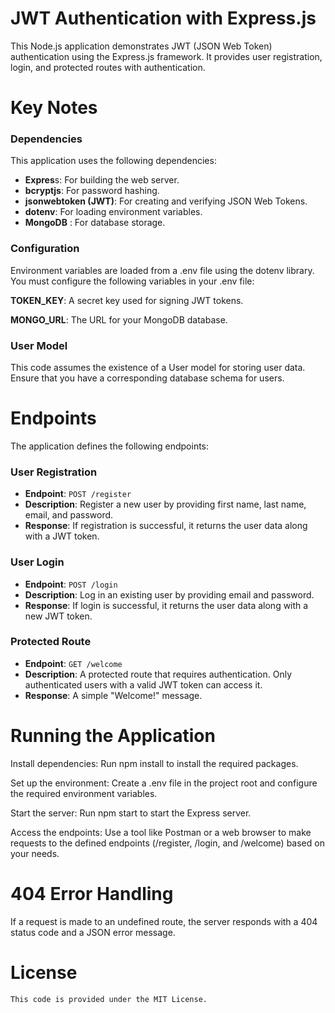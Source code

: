 # **JWT Authentication with Express.js**

This Node.js application demonstrates JWT (JSON Web Token) authentication using the Express.js framework. It provides user registration, login, and protected routes with authentication.

# **Key Notes**

### Dependencies
This application uses the following dependencies:

* **Expres**s: For building the web server.
* **bcryptjs**: For password hashing.
* **jsonwebtoken (JWT)**: For creating and verifying JSON Web Tokens.
* **dotenv**: For loading environment variables.
* **MongoDB** : For database storage.

### Configuration

Environment variables are loaded from a .env file using the dotenv library. You must configure the following variables in your .env file:

**TOKEN_KEY**: A secret key used for signing JWT tokens.

**MONGO_URL**: The URL for your MongoDB database.

### User Model

This code assumes the existence of a User model for storing user data. Ensure that you have a corresponding database schema for users.

# **Endpoints**
The application defines the following endpoints:

### User Registration
* **Endpoint**: `POST /register`
* **Description**: Register a new user by providing first name, last name, email, and password.
* **Response**: If registration is successful, it returns the user data along with a JWT token.

### User Login
* **Endpoint**: `POST /login`
* **Description**: Log in an existing user by providing email and password.
* **Response**: If login is successful, it returns the user data along with a new JWT token.

### Protected Route
* **Endpoint**: `GET /welcome`
* **Description**: A protected route that requires authentication. Only authenticated users with a valid JWT token can access it.
* **Response**: A simple "Welcome!" message.

# **Running the Application**

Install dependencies: Run npm install to install the required packages.

Set up the environment: Create a .env file in the project root and configure the required environment variables.

Start the server: Run npm start to start the Express server.

Access the endpoints: Use a tool like Postman or a web browser to make requests to the defined endpoints (/register, /login, and /welcome) based on your needs.

# **404 Error Handling**
If a request is made to an undefined route, the server responds with a 404 status code and a JSON error message.

# **License**
    This code is provided under the MIT License.
